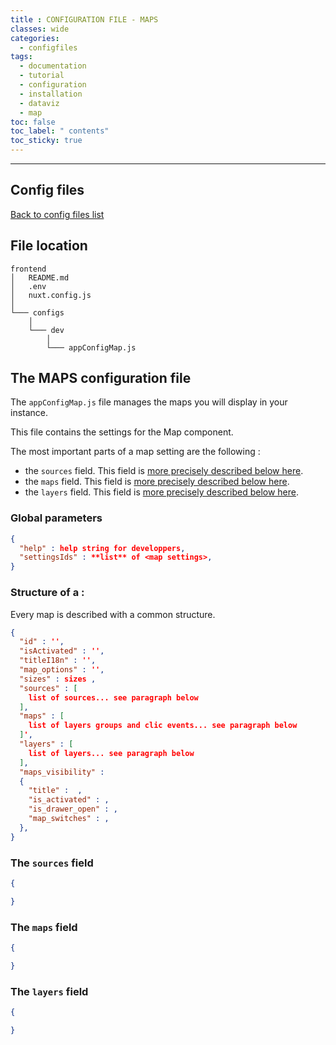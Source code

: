```yaml
---
title : CONFIGURATION FILE - MAPS
classes: wide
categories:
  - configfiles
tags:
  - documentation
  - tutorial
  - configuration
  - installation
  - dataviz
  - map
toc: false
toc_label: " contents"
toc_sticky: true
---
```


--------

## Config files

[Back to config files list]({{site.baseurl}}/configuration/config-configs)

## File location

```shell
frontend
│   README.md
│   .env
│   nuxt.config.js
│
└─── configs
    │
    └─── dev
        │
        └─── appConfigMap.js

```

## The MAPS configuration file

The `appConfigMap.js` file manages the maps you will display in your instance.

This file contains the settings for the Map component. 

The most important parts of a map setting are the following : 

 - the `sources` field. This field is [more precisely described below here]({{site.baseurl}}/configfiles/appConfigMap/#the-sources-field).
 - the `maps` field. This field is [more precisely described below here]({{site.baseurl}}/configfiles/appConfigMap/#the-maps-field).
 - the `layers` field. This field is [more precisely described below here]({{site.baseurl}}/configfiles/appConfigMap/#the-layers-field).


### Global parameters

```json
{
  "help" : help string for developpers,
  "settingsIds" : **list** of <map settings>,
}
```

### Structure of a <map settings> :

Every map is described with a common structure.

```json
{
  "id" : '',
  "isActivated" : '',
  "titleI18n" : '',
  "map_options" : '',
  "sizes" : sizes ,
  "sources" : [ 
    list of sources... see paragraph below
  ],
  "maps" : [ 
    list of layers groups and clic events... see paragraph below
  ]',
  "layers" : [ 
    list of layers... see paragraph below
  ],
  "maps_visibility" : 
  {
    "title" :  ,
    "is_activated" : ,
    "is_drawer_open" : ,
    "map_switches" : ,
  },
}
```

### The `sources` field

```json
{

}

```

### The `maps` field

```json
{

}

```

### The `layers` field

```json
{

}

```

